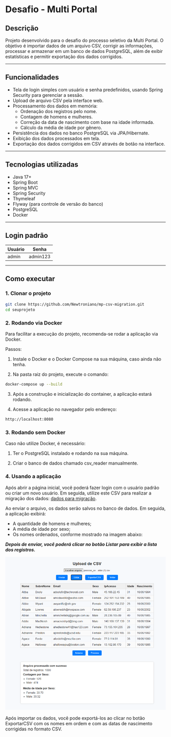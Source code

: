 # Desafio  - Multi Portal

## Descrição

Projeto desenvolvido para o desafio do processo seletivo da Multi Portal. O objetivo é importar dados  de um arquivo CSV, corrigir as informações, processar e armazenar em um banco de dados PostgreSQL, além de exibir estatísticas e permitir exportação dos dados corrigidos.

---

## Funcionalidades

- Tela de login simples com usuário e senha predefinidos, usando Spring Security para gerenciar a sessão.
- Upload de arquivo CSV pela interface web.
- Processamento dos dados em memória:
    - Ordenação dos registros pelo nome.
    - Contagem de homens e mulheres.
    - Correção da data de nascimento com base na idade informada.
    - Cálculo da média de idade por gênero.
- Persistência dos dados no banco PostgreSQL via JPA/Hibernate.
- Exibição dos dados processados em tela.
- Exportação dos dados corrigidos em CSV através de botão na interface.

---

## Tecnologias utilizadas

- Java 17+
- Spring Boot
- Spring MVC
- Spring Security
- Thymeleaf
- Flyway (para controle de versão do banco)
- PostgreSQL
- Docker

---

## Login padrão

| Usuário | Senha    |
|---------|----------|
| admin   | admin123 |

---

## Como executar

### 1. Clonar o projeto

```bash
git clone https://github.com/Newtroniano/mp-csv-migration.git
cd seuprojeto
```

### 2. Rodando via Docker
Para facilitar a execução do projeto, recomenda-se rodar a aplicação via Docker.

Passos:

1. Instale o Docker e o Docker Compose na sua máquina, caso ainda não tenha.

2. Na pasta raiz do projeto, execute o comando:

```bash
docker-compose up --build
```
3. Após a construção e inicialização do container, a aplicação estará rodando.

4. Acesse a aplicação no navegador pelo endereço:

```bash
http://localhost:8080
```


### 3. Rodando sem Docker
Caso não utilize Docker, é necessário:

1. Ter o PostgreSQL instalado e rodando na sua máquina.

2. Criar o banco de dados chamado csv_reader manualmente.


### 4. Usando a aplicação 

Após abrir a página inicial, você poderá fazer login com o usuário padrão ou criar um novo usuário. Em seguida, utilize este CSV para realizar a migração dos dados: [dados para migração](https://drive.google.com/file/d/1Fhz6xBHluGdkfjVskpDw3KPpsTHohow4/view?usp=drive_link).

Ao enviar o arquivo, os dados serão salvos no banco de dados. Em seguida, a aplicação exibirá:

- A quantidade de homens e mulheres;
- A média de idade por sexo;
- Os nomes ordenados, conforme mostrado na imagem abaixo:

***Depois de enviar, você poderá clicar no botão Listar para exibir a lista dos registros.***

![Exemplo](exe.png)

Após importar os dados, você pode exportá-los ao clicar no botão ExportarCSV com os nomes em ordem e com as datas de nascimento corrigidas no formato CSV.